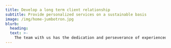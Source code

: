 ```yaml
---
title: Develop a long term client relationship
subtitle: Provide personalized services on a sustainable basis
image: /img/home-jumbotron.jpg
blurb:
  heading: 
  text: >-
    The team with us has the dedication and perseverance of experienced research analysts who have been giving advisory services, thus reinforcing people’s faith in us and encouraging us to serve them better.
---
```


